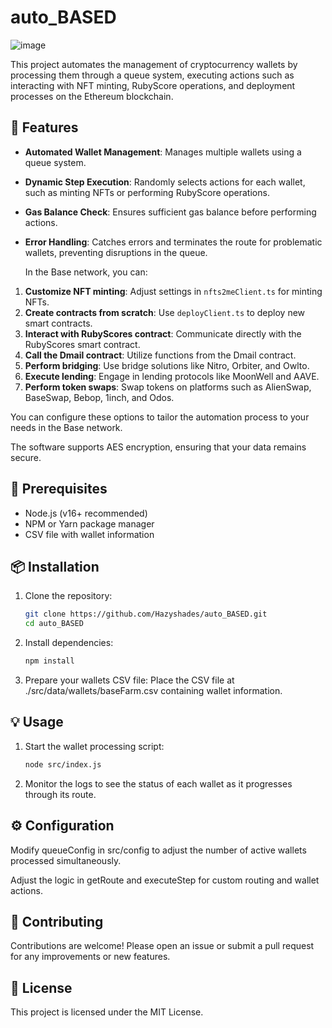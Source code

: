 # auto_BASED
![image](https://github.com/user-attachments/assets/f83a2d06-5084-4bf1-a94f-6fa57cd4edb7)


This project automates the management of cryptocurrency wallets by processing them through a queue system, executing actions such as interacting with NFT minting, RubyScore operations, and deployment processes on the Ethereum blockchain.

## 📝 Features

- **Automated Wallet Management**: Manages multiple wallets using a queue system.
- **Dynamic Step Execution**: Randomly selects actions for each wallet, such as minting NFTs or performing RubyScore operations.
- **Gas Balance Check**: Ensures sufficient gas balance before performing actions.
- **Error Handling**: Catches errors and terminates the route for problematic wallets, preventing disruptions in the queue.

  In the Base network, you can:

1. **Customize NFT minting**: Adjust settings in `nfts2meClient.ts` for minting NFTs.
2. **Create contracts from scratch**: Use `deployClient.ts` to deploy new smart contracts.
3. **Interact with RubyScores contract**: Communicate directly with the RubyScores smart contract.
4. **Call the Dmail contract**: Utilize functions from the Dmail contract.
5. **Perform bridging**: Use bridge solutions like Nitro, Orbiter, and Owlto.
6. **Execute lending**: Engage in lending protocols like MoonWell and AAVE.
7. **Perform token swaps**: Swap tokens on platforms such as AlienSwap, BaseSwap, Bebop, 1inch, and Odos.

You can configure these options to tailor the automation process to your needs in the Base network.

The software supports AES encryption, ensuring that your data remains secure.

## 🚀 Prerequisites

- Node.js (v16+ recommended)
- NPM or Yarn package manager
- CSV file with wallet information

## 📦 Installation

1. Clone the repository:
   ```bash
   git clone https://github.com/Hazyshades/auto_BASED.git
   cd auto_BASED

2. Install dependencies:

    ```bash
    npm install
    
3. Prepare your wallets CSV file:
   Place the CSV file at ./src/data/wallets/baseFarm.csv containing wallet information.

## 💡 Usage
1. Start the wallet processing script:

    ```bash
    node src/index.js
2. Monitor the logs to see the status of each wallet as it progresses through its route.

## ⚙️ Configuration

Modify queueConfig in src/config to adjust the number of active wallets processed simultaneously.

Adjust the logic in getRoute and executeStep for custom routing and wallet actions.

## 🤝 Contributing
Contributions are welcome! Please open an issue or submit a pull request for any improvements or new features.

## 📄 License

This project is licensed under the MIT License.

